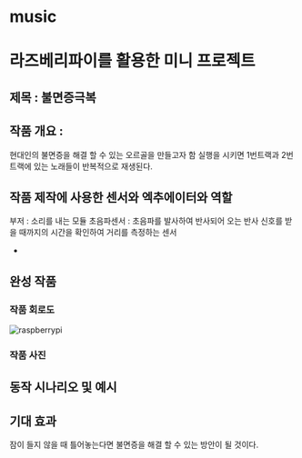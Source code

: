 # music

# 라즈베리파이를 활용한 미니 프로젝트


## 제목 : 불면증극복 

## 작품 개요 :
현대인의 불면증을 해결 할 수 있는 오르골을 만들고자 함 
실행을 시키면 1번트랙과 2번트랙에 있는 노래들이 반복적으로 재생된다. 


## 작품 제작에 사용한 센서와 엑추에이터와 역할

부저 : 소리를 내는 모듈
초음파센서 : 초음파를 발사하여 반사되어 오는 반사 신호를 받을 때까지의 시간을 확인하여 거리를 측정하는 센서

- 

## 완성 작품

### 작품 회로도
![raspberrypi](https://github.com/hyunju-mobile/apple/assets/131326632/41561b3b-812e-4f7b-8d9b-0fb9a490df8a)

### 작품 사진

## 동작 시나리오 및 예시

## 기대 효과 
잠이 들지 않을 때 틀어놓는다면 불면증을 해결 할 수 있는 방안이 될 것이다. 


